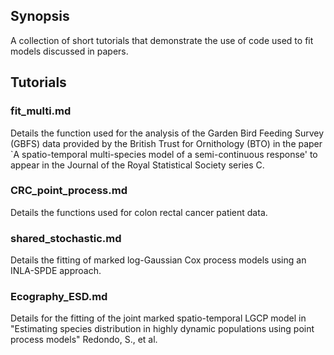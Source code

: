 ## Synopsis

A collection of short tutorials that demonstrate the use of code used to fit models discussed in papers.

## Tutorials

### fit_multi.md

Details the function used for the analysis of the Garden Bird Feeding Survey (GBFS) data provided by the British Trust for Ornithology (BTO) in the paper `A spatio-temporal multi-species model of a semi-continuous response' to appear in the Journal of the Royal Statistical Society series C.

### CRC_point_process.md

Details the functions used for colon rectal cancer patient data.

### shared_stochastic.md

Details the fitting of marked log-Gaussian Cox process models using an INLA-SPDE approach.

### Ecography_ESD.md

Details for the fitting of the joint marked spatio-temporal LGCP model in "Estimating species distribution in highly dynamic populations using point process models" Redondo, S., et al. 